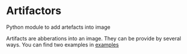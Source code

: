 # Artifactors
Python module to add artefacts into image

Artifacts are abberations into an image. They can be provide by several ways.
You can find two examples in
[examples](https://github.com/akhaten/Artifactors/tree/main/examples)